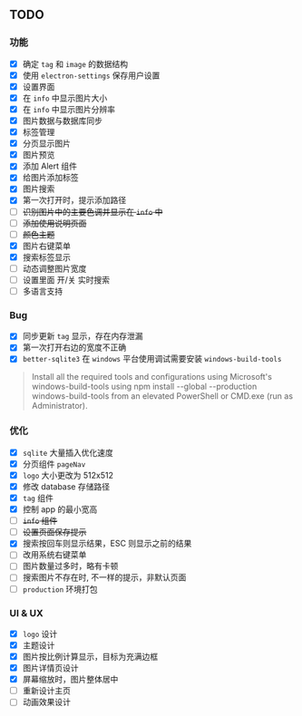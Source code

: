 ## TODO

### 功能

- [x] 确定 `tag` 和 `image` 的数据结构
- [x] 使用 `electron-settings` 保存用户设置
- [x] 设置界面
- [x] 在 `info` 中显示图片大小
- [x] 在 `info` 中显示图片分辨率
- [x] 图片数据与数据库同步
- [x] 标签管理
- [x] 分页显示图片
- [x] 图片预览
- [x] 添加 Alert 组件
- [x] 给图片添加标签
- [x] 图片搜索
- [x] 第一次打开时，提示添加路径
- [ ] ~~识别图片中的主要色调并显示在 `info` 中~~
- [ ] ~~添加使用说明页面~~
- [ ] ~~颜色主题~~
- [x] 图片右键菜单
- [x] 搜索标签显示
- [ ] 动态调整图片宽度
- [ ] 设置里面 开/关 实时搜索
- [ ] 多语言支持

### Bug

- [x] 同步更新 `tag` 显示，存在内存泄漏
- [x] 第一次打开右边的宽度不正确
- [x] `better-sqlite3` 在 `windows` 平台使用调试需要安装 `windows-build-tools`
> Install all the required tools and configurations using Microsoft's windows-build-tools using npm install --global --production windows-build-tools from an elevated PowerShell or CMD.exe (run as Administrator).

### 优化

- [x] `sqlite` 大量插入优化速度
- [x] 分页组件 `pageNav`
- [x] `logo` 大小更改为 512x512
- [x] 修改 database 存储路径
- [x] `tag` 组件
- [x] 控制 app 的最小宽高
- [ ] ~~`info` 组件~~
- [ ] ~~设置页面保存提示~~
- [x] 搜索按回车则显示结果，ESC 则显示之前的结果
- [ ] 改用系统右键菜单
- [ ] 图片数量过多时，略有卡顿
- [ ] 搜索图片不存在时, 不一样的提示，非默认页面
- [ ] `production` 环境打包

### UI & UX

- [x] `logo` 设计
- [x] 主题设计
- [x] 图片按比例计算显示，目标为充满边框
- [x] 图片详情页设计
- [x] 屏幕缩放时，图片整体居中
- [ ] 重新设计主页
- [ ] 动画效果设计
